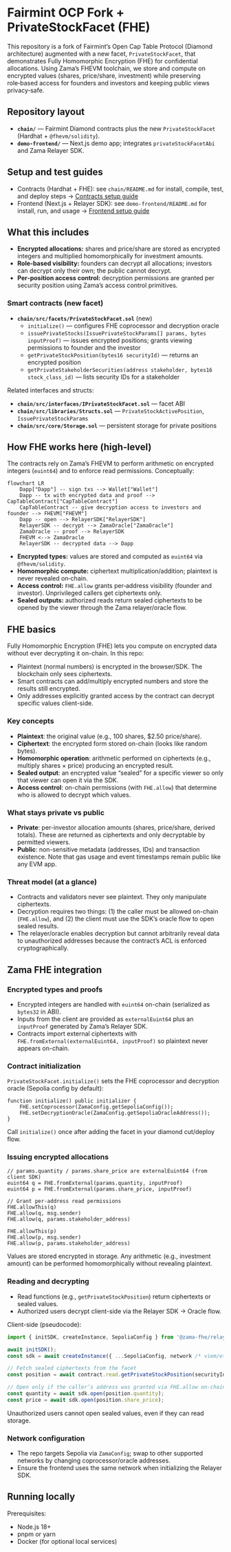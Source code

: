 # Fairmint OCP Fork + PrivateStockFacet (FHE)

This repository is a fork of Fairmint’s Open Cap Table Protocol (Diamond architecture) augmented with a new facet, `PrivateStockFacet`, that demonstrates Fully Homomorphic Encryption (FHE) for confidential allocations. Using Zama’s FHEVM toolchain, we store and compute on encrypted values (shares, price/share, investment) while preserving role‑based access for founders and investors and keeping public views privacy‑safe.

## Repository layout

- **`chain/`** — Fairmint Diamond contracts plus the new `PrivateStockFacet` (Hardhat + `@fhevm/solidity`).
- **`demo-frontend/`** — Next.js demo app; integrates `privateStockFacetAbi` and Zama Relayer SDK.

## Setup and test guides

- Contracts (Hardhat + FHE): see `chain/README.md` for install, compile, test, and deploy steps → [Contracts setup guide](chain/README.md)
- Frontend (Next.js + Relayer SDK): see `demo-frontend/README.md` for install, run, and usage → [Frontend setup guide](demo-frontend/README.md)


## What this includes

- **Encrypted allocations:** shares and price/share are stored as encrypted integers and multiplied homomorphically for investment amounts.
- **Role‑based visibility:** founders can decrypt all allocations; investors can decrypt only their own; the public cannot decrypt.
- **Per‑position access control:** decryption permissions are granted per security position using Zama’s access control primitives.



### Smart contracts (new facet)

- **`chain/src/facets/PrivateStockFacet.sol`** (new)
  - `initialize()` — configures FHE coprocessor and decryption oracle
  - `issuePrivateStocks(IssuePrivateStockParams[] params, bytes inputProof)` — issues encrypted positions; grants viewing permissions to founder and the investor
  - `getPrivateStockPosition(bytes16 securityId)` — returns an encrypted position
  - `getPrivateStakeholderSecurities(address stakeholder, bytes16 stock_class_id)` — lists security IDs for a stakeholder

Related interfaces and structs:
- **`chain/src/interfaces/IPrivateStockFacet.sol`** — facet ABI
- **`chain/src/libraries/Structs.sol`** — `PrivateStockActivePosition`, `IssuePrivateStockParams`
- **`chain/src/core/Storage.sol`** — persistent storage for private positions


## How FHE works here (high‑level)

The contracts rely on Zama’s FHEVM to perform arithmetic on encrypted integers (`euint64`) and to enforce read permissions. Conceptually:

```mermaid
flowchart LR
    Dapp["Dapp"] -- sign txs --> Wallet["Wallet"]
    Dapp -- tx with encrypted data and proof --> CapTableContract["CapTableContract"]
    CapTableContract -- give decryption access to investors and founder --> FHEVM["FHEVM"]
    Dapp -- open --> RelayerSDK["RelayerSDK"]
    RelayerSDK -- decrypt --> ZamaOracle["ZamaOracle"]
    ZamaOracle -- proof --> RelayerSDK
    FHEVM <--> ZamaOracle
    RelayerSDK -- decrypted data --> Dapp
```

- **Encrypted types:** values are stored and computed as `euint64` via `@fhevm/solidity`.
- **Homomorphic compute:** ciphertext multiplication/addition; plaintext is never revealed on‑chain.
- **Access control:** `FHE.allow` grants per‑address visibility (founder and investor). Unprivileged callers get ciphertexts only.
- **Sealed outputs:** authorized reads return sealed ciphertexts to be opened by the viewer through the Zama relayer/oracle flow.


## FHE basics

Fully Homomorphic Encryption (FHE) lets you compute on encrypted data without ever decrypting it on-chain. In this repo:

- Plaintext (normal numbers) is encrypted in the browser/SDK. The blockchain only sees ciphertexts.
- Smart contracts can add/multiply encrypted numbers and store the results still encrypted.
- Only addresses explicitly granted access by the contract can decrypt specific values client-side.

### Key concepts

- **Plaintext**: the original value (e.g., 100 shares, $2.50 price/share).
- **Ciphertext**: the encrypted form stored on-chain (looks like random bytes).
- **Homomorphic operation**: arithmetic performed on ciphertexts (e.g., multiply shares × price) producing an encrypted result.
- **Sealed output**: an encrypted value “sealed” for a specific viewer so only that viewer can open it via the SDK.
- **Access control**: on-chain permissions (with `FHE.allow`) that determine who is allowed to decrypt which values.

### What stays private vs public

- **Private**: per-investor allocation amounts (shares, price/share, derived totals). These are returned as ciphertexts and only decryptable by permitted viewers.
- **Public**: non-sensitive metadata (addresses, IDs) and transaction existence. Note that gas usage and event timestamps remain public like any EVM app.

### Threat model (at a glance)

- Contracts and validators never see plaintext. They only manipulate ciphertexts.
- Decryption requires two things: (1) the caller must be allowed on-chain (`FHE.allow`), and (2) the client must use the SDK’s oracle flow to open sealed results.
- The relayer/oracle enables decryption but cannot arbitrarily reveal data to unauthorized addresses because the contract’s ACL is enforced cryptographically.

## Zama FHE integration

### Encrypted types and proofs

- Encrypted integers are handled with `euint64` on-chain (serialized as `bytes32` in ABI).
- Inputs from the client are provided as `externalEuint64` plus an `inputProof` generated by Zama’s Relayer SDK.
- Contracts import external ciphertexts with `FHE.fromExternal(externalEuint64, inputProof)` so plaintext never appears on-chain.

### Contract initialization

`PrivateStockFacet.initialize()` sets the FHE coprocessor and decryption oracle (Sepolia config by default):

```solidity
function initialize() public initializer {
    FHE.setCoprocessor(ZamaConfig.getSepoliaConfig());
    FHE.setDecryptionOracle(ZamaConfig.getSepoliaOracleAddress());
}
```

Call `initialize()` once after adding the facet in your diamond cut/deploy flow.

### Issuing encrypted allocations

```solidity
// params.quantity / params.share_price are externalEuint64 (from client SDK)
euint64 q = FHE.fromExternal(params.quantity, inputProof)
euint64 p = FHE.fromExternal(params.share_price, inputProof)

// Grant per-address read permissions
FHE.allowThis(q)
FHE.allow(q, msg.sender)
FHE.allow(q, params.stakeholder_address)

FHE.allowThis(p)
FHE.allow(p, msg.sender)
FHE.allow(p, params.stakeholder_address)
```

Values are stored encrypted in storage. Any arithmetic (e.g., investment amount) can be performed homomorphically without revealing plaintext.

### Reading and decrypting

- Read functions (e.g., `getPrivateStockPosition`) return ciphertexts or sealed values.
- Authorized users decrypt client-side via the Relayer SDK → Oracle flow.

Client-side (pseudocode):

```ts
import { initSDK, createInstance, SepoliaConfig } from '@zama-fhe/relayer-sdk/bundle';

await initSDK();
const sdk = await createInstance({ ...SepoliaConfig, network /* viem/ethers transport */ });

// Fetch sealed ciphertexts from the facet
const position = await contract.read.getPrivateStockPosition(securityId);

// Open only if the caller’s address was granted via FHE.allow on-chain
const quantity = await sdk.open(position.quantity);
const price = await sdk.open(position.share_price);
```

Unauthorized users cannot open sealed values, even if they can read storage.

### Network configuration

- The repo targets Sepolia via `ZamaConfig`; swap to other supported networks by changing coprocessor/oracle addresses.
- Ensure the frontend uses the same network when initializing the Relayer SDK.


## Running locally

Prerequisites:
- Node.js 18+
- pnpm or yarn
- Docker (for optional local services)
